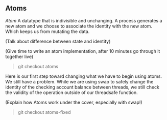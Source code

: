 ## Atoms

   *Atom* A datatype that is indivisible and unchanging. A process generates a new atom and we choose to associate the identity with the new atom.  Which keeps us from mutating the data.

(Talk about difference between state and identity)

(Give time to write an atom implementation, after 10 minutes go through it together live)

   > git checkout atoms

Here is our first step toward changing what we have to begin using atoms.  We still have a problem. While we are using swap to safely change the identity of the checking account balance between threads, we still check the validity of the operation outside of our threadsafe function.

(Explain how Atoms work under the cover, especially with swap!)

   > git checkout atoms-fixed
